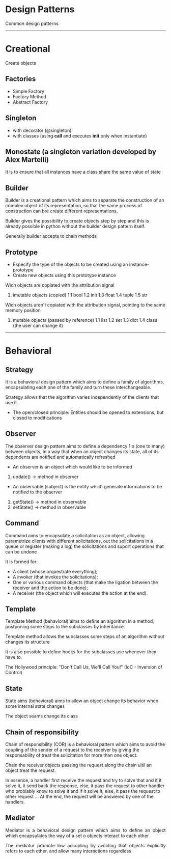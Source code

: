 # Design Patterns

Common design patterns

---

# Creational

Create objects

## Factories

- Simple Factory
- Factory Method
- Abstract Factory

## Singleton

- with decorator (@singleton)
- with classes (using __call__ and executes __init__ only when instantiate)

## Monostate (a singleton variation developed by Alex Martelli)

It is to ensure that all instances have a class share the same value of state

## Builder

Builder is a creational pattern which aims to separate the construction of an complex object of its representation, so that the same process of construction can bre create different representations.

Builder gives the possibility to create objects step by step and this is already possible in python without the builder design pattern itself.

Generally builder accepts to chain methods

## Prototype

- Especify the type of the objects to be created
using an instance-prototype
- Create new objects using this prototype instance

Wich objects are copiated with the attribution signal
1. imutable objects (copied)
1.1 bool
1.2 init
1.3 float
1.4 tuple
1.5 str

Wich objects aren't copiated with the attribution signal, pointing to the same memory position

1. mutable objects (passed by reference)
1.1 list
1.2 set
1.3 dict
1.4 class (the user can change it)

---

# Behavioral

## Strategy

It is a behavioral design pattern which aims to define a family of algorithms, encapsulating each one of the family and turn these interchangeable.

Strategy allows that the algorithm varies independently of the clients that use it.

- The open/closed principle: Entities should be opened to extensions, but closed to modifications

## Observer

The observer design pattern aims to define a dependency 1:n (one to many) between objects, in a way that when an object changes its state, all of its dependents are notified and automatically refreshed

- An observer is an object which would like to be informed
1. update() -> method in observer

- An observable (subject) is the entity which generate informations to be notified to the observer
1. getState() -> method in observable
2. setState() -> method in observable

## Command

Command aims to encapsulate a solicitation as an object,
allowing parametrize clients with different solicitations,
out the solicitations in a queue or register (making a log)
the solicitations and suport operations that can be undone

It is formed for:
- A client (whose orquestrate everything);
- A invoker (that invokes the solicitations);
- One or various command objects (that make the ligation between the receiver and the action to be done);
- A receiver (the object which will executes the action at the end).

## Template

Template Method (behavioral) aims to define an algorithm in a method, postponing some steps to the subclasses by inheritance.

Template method allows the subclasses some steps of an algorithm without changes its structure

It is also possible to define hooks for the subclasses use whenever they have to.

The Hollywood principle: "Don't Call Us, We'll Call You!"
(IoC - Inversion of Control)

## State

State aims (behavioral) aims to allow an object change its behavior when some internal state changes

The object seams change its class

## Chain of responsibility

Chain of responsibility (COR) is a behavioral pattern which aims to avoid the
coupling of the sender of a request to the receiver by giving the responsability
of treat the solicitation for more than one object.

Chain the receiver objects passing the request along the chain ultil an object
treat the request.

In essence, a handler first receive the request and try to solve that and if it
solve it, it send back the response, else, it pass the request to other handler
who problably know to solve it and if it solve it, else, it pass the request to
other request ... At the end, the request will be answered by one of the
handlers.

## Mediator

<div style="text-align:justify;">
	<p>Mediator is a behavioral design pattern which aims to define an object which encapsulates the way of a set o objects interact to each other</p>
	<p>The mediator promote low accopling by avoiding that objects explicitly refers to each other, and allow many interactions regardless</p>
</div>